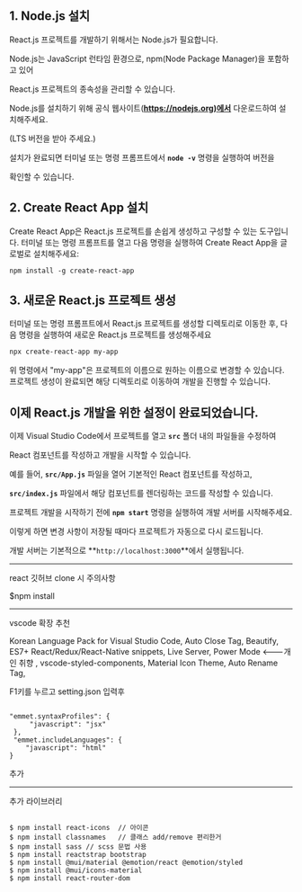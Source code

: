 ## 1. Node.js 설치

 

React.js 프로젝트를 개발하기 위해서는 Node.js가 필요합니다. 

Node.js는 JavaScript 런타임 환경으로, npm(Node Package Manager)을 포함하고 있어 

React.js 프로젝트의 종속성을 관리할 수 있습니다. 

Node.js를 설치하기 위해 공식 웹사이트(**[https://nodejs.org)에서](https://nodejs.xn--org%29-105zg9y/)** 다운로드하여 설치해주세요. 

(LTS 버전을 받아 주세요.)

설치가 완료되면 터미널 또는 명령 프롬프트에서 **`node -v`** 명령을 실행하여 버전을 

확인할 수 있습니다.

## 2. Create React App 설치

Create React App은 React.js 프로젝트를 손쉽게 생성하고 구성할 수 있는 도구입니다. 터미널 또는 명령 프롬프트를 열고 다음 명령을 실행하여 Create React App을 글로벌로 설치해주세요:

```
npm install -g create-react-app
```


## 3. 새로운 React.js 프로젝트 생성

터미널 또는 명령 프롬프트에서 React.js 프로젝트를 생성할 디렉토리로 이동한 후, 다음 명령을 실행하여 새로운 React.js 프로젝트를 생성해주세요

```powershell
npx create-react-app my-app
```

위 명령에서 "my-app"은 프로젝트의 이름으로 원하는 이름으로 변경할 수 있습니다. 프로젝트 생성이 완료되면 해당 디렉토리로 이동하여 개발을 진행할 수 있습니다.

## 이제 React.js 개발을 위한 설정이 완료되었습니다.

이제 Visual Studio Code에서 프로젝트를 열고 **`src`** 폴더 내의 파일들을 수정하여 

React 컴포넌트를 작성하고 개발을 시작할 수 있습니다. 

예를 들어, **`src/App.js`** 파일을 열어 기본적인 React 컴포넌트를 작성하고,

 **`src/index.js`** 파일에서 해당 컴포넌트를 렌더링하는 코드를 작성할 수 있습니다.

프로젝트 개발을 시작하기 전에 **`npm start`** 명령을 실행하여 개발 서버를 시작해주세요. 

이렇게 하면 변경 사항이 저장될 때마다 프로젝트가 자동으로 다시 로드됩니다. 

개발 서버는 기본적으로 **`http://localhost:3000`**에서 실행됩니다.

--------------------------------------------------------------------------------------------

react 깃허브 clone 시 주의사항

$npm install

---------------------------------------------------------------------------------------------

vscode 확장 추천

Korean Language Pack for Visual Studio Code,
Auto Close Tag,
Beautify,
ES7+ React/Redux/React-Native snippets,
Live Server,
Power Mode <---개인 취향 ,
vscode-styled-components, 
Material Icon Theme,
Auto Rename Tag,

F1키를 누르고 setting.json 입력후

```

"emmet.syntaxProfiles": {
     "javascript": "jsx" 
 },
 "emmet.includeLanguages": {
    "javascript": "html"
}

```

추가

---------------------------------------------------------------------------------------------

추가 라이브러리

```

$ npm install react-icons  // 아이콘
$ npm install classnames   // 클래스 add/remove 편리한거
$ npm install sass // scss 문법 사용
$ npm install reactstrap bootstrap
$ npm install @mui/material @emotion/react @emotion/styled
$ npm install @mui/icons-material
$ npm install react-router-dom

```